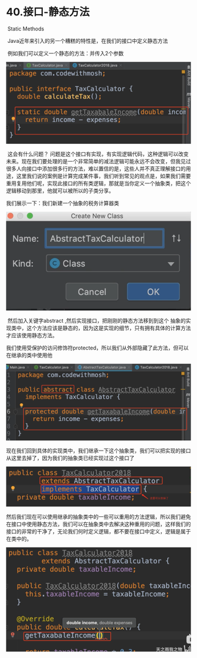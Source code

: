 # 40.接口-静态方法

​		Static Methods

​	Java近年来引入的另一个糟糕的特性是，在我们的接口中定义静态方法



​	例如我们可以定义一个静态的方法：并传入2个参数

![image-20220417230232067](../../../../../.vuepress/public/images/image-20220417230232067.png)

​	这会有什么问题？ 问题是这个接口有实现，有实现逻辑代码，这种逻辑可以改变未来。现在我们要处理的是一个非常简单的减法逻辑可能永远不会改变，但我见过很多人向接口中添加很多行的方法，难以置信的是，这些人并不真正理解接口的用途，这里我们说的案例是计算完成某件事，我们听到常见的观点是，如果我们需要重用复用他们呢，实现此接口的所有类逻辑，那就是当你定义一个抽象类，把这个逻辑移动到那里，他就可以被所以的子类分享。



我们展示一下：我们新建一个抽象的税务计算器类

![image-20220417231347522](../../../../../.vuepress/public/images/image-20220417231347522.png)



​	然后加入关键字abstract ,然后实现接口，把刚刚的静态方法移到到这个 抽象的实现类中，这个方法应该是静态的，因为这是实现的细节，只有拥有具体的计算方法才应该使用静态方法。

​	我们使用受保护的访问修饰符protected，所以我们从外部隐藏了此方法，但可以在继承的类中使用他

![image-20220417231856228](../../../../../.vuepress/public/images/image-20220417231856228.png)



​	现在我们回到具体的实现类中，我们继承一下这个抽象类，我们可以把实现的接口从这里去掉了，因为我们的抽象类已经实现过这个接口了

![image-20220417232402840](../../../../../.vuepress/public/images/image-20220417232402840.png)



​	然后我们现在可以使用继承的抽象类中的一些可以重用的方法逻辑，所以我们避免在接口中使用静态方法，我们可以在抽象类中去解决这种重用的问题，这样我们的接口的非常的干净了，无论我们何时定义逻辑，都不要在接口中定义，逻辑是属于在类中的。

![image-20220417233010919](../../../../../.vuepress/public/images/image-20220417233010919.png)














































































































































